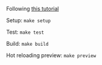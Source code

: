 Following [this tutorial](https://rustwasm.github.io/docs/book/game-of-life/introduction.html)

Setup:
`make setup`

Test:
`make test`

Build:
`make build`

Hot reloading preview:
`make preview`
